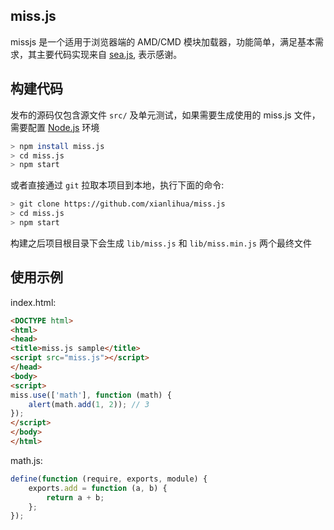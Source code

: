 ## miss.js

missjs 是一个适用于浏览器端的 AMD/CMD 模块加载器，功能简单，满足基本需求，其主要代码实现来自 [sea.js](http://www.seajs.org/ "seajs"), 表示感谢。

## 构建代码

发布的源码仅包含源文件 `src/` 及单元测试，如果需要生成使用的 miss.js 文件，需要配置 [Node.js](http://nodejs.org/ "Node.js") 环境

```bash
> npm install miss.js
> cd miss.js
> npm start
```

或者直接通过 `git` 拉取本项目到本地，执行下面的命令:

```bash
> git clone https://github.com/xianlihua/miss.js
> cd miss.js
> npm start
```

构建之后项目根目录下会生成 `lib/miss.js` 和 `lib/miss.min.js` 两个最终文件

## 使用示例

index.html:

```html
<DOCTYPE html>
<html>
<head>
<title>miss.js sample</title>
<script src="miss.js"></script>
</head>
<body>
<script>
miss.use(['math'], function (math) {
    alert(math.add(1, 2)); // 3
});
</script>
</body>
</html>
```

math.js:

```js
define(function (require, exports, module) {
    exports.add = function (a, b) {
        return a + b;
    };
});
```
